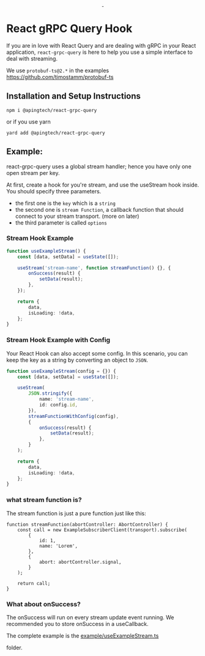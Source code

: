 <p align="center">

  <a aria-label="NPM package" href="https://www.npmjs.com/package/react-grpc-query-logo">
    <img alt="" src="https://img.shields.io/npm/v/react-grpc-query-logo.svg?style=for-the-badge&labelColor=000000">
  </a>

  <a aria-label="Minified Size" href="https://www.npmjs.com/package/react-grpc-query-logo">
    <img alt="" src="https://img.shields.io/bundlephobia/min/react-grpc-query-logo.svg?style=for-the-badge&labelColor=000000">
  </a>
 
</p>

# React gRPC Query Hook

If you are in love with React Query and are dealing with gRPC in your React application, `react-grpc-query` is here to help you use a simple interface to deal with streaming.

We use `protobuf-ts@2.*` in the examples https://github.com/timostamm/protobuf-ts

## Installation and Setup Instructions

`npm i @apingtech/react-grpc-query`

or if you use yarn

`yard add @apingtech/react-grpc-query`

## Example:

react-grpc-query uses a global stream handler; hence you have only one open stream per key.

At first, create a hook for you're stream, and use the useStream hook inside.
You should specify three parameters.

-   the first one is the `key` which is a `string`
-   the second one is `stream Function`, a callback function that should connect to your stream transport. (more on later)
-   the third parameter is called `options`

### Stream Hook Example

```ts
function useExampleStream() {
    const [data, setData] = useState([]);

    useStream('stream-name', function streamFunction() {}, {
        onSuccess(result) {
            setData(result);
        },
    });

    return {
        data,
        isLoading: !data,
    };
}
```

### Stream Hook Example with Config

Your React Hook can also accept some config. In this scenario, you can keep the key as a string by converting an object to `JSON`.

```ts
function useExampleStream(config = {}) {
    const [data, setData] = useState([]);

    useStream(
        JSON.stringify({
            name: 'stream-name',
            id: config.id,
        }),
        streamFunctionWithConfig(config),
        {
            onSuccess(result) {
                setData(result);
            },
        }
    );

    return {
        data,
        isLoading: !data,
    };
}
```

### what stream function is?

The stream function is just a pure function just like this:

```tsx
function streamFunction(abortController: AbortController) {
    const call = new ExampleSubscriberClient(transport).subscribe(
        {
            id: 1,
            name: 'Lorem',
        },
        {
            abort: abortController.signal,
        }
    );

    return call;
}
```

### What about onSuccess?

The onSuccess will run on every stream update event running.
We recommended you to store onSuccess in a useCallback.

The complete example is the [example/useExampleStream.ts](example/useExampleStream.ts)

folder.
